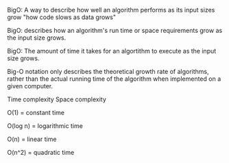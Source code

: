BigO: A way to describe how well an algorithm performs as its input sizes grow
"how code slows as data grows"

BigO:  describes how an algorithm's run time or space requirements grow as the input size grows.

BigO: The amount of time it takes for an algortithm to execute as the input size grows.

Big-O notation only describes the theoretical growth rate of algorithms, rather than the actual running time of the algorithm when implemented on a given computer.


Time complexity
Space complexity

O(1) = constant time

O(log n) = logarithmic time

O(n) = linear time

O(n^2) = quadratic time